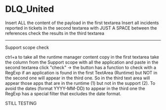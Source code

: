 # DLQ_United

Insert ALL the content of the payload in the first textarea
Insert all incidents reported in tickets in the second textarea with JUST A SPACE between the references
check the results in the third textarea

---

Support scope check

ctrl+a to take all the runtime manager content
copy in the first textarea
take the column from the Support scope with all the application and paste in the second textarea
click "check" -> the button has a function to check with a RegExp if an application is found in the first TextArea (Runtime) but NOT in the second one will appear in the third one.
So in the third text area will appear those apps that are in the runtime (1) but not in the support (2).
To avoid the dates (format YYYY-MM-DD) to appear in the third one the RegExp has a special filter that excludes the date format.

STILL TESTING

